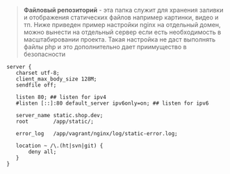 > **Файловый репозиторий** - эта папка служит для хранения 
заливки и отображения статических файлов например картинки, видео и тп.
Ниже приведен пример настройки nginx на отдельный домен, можно вынести
на отдельный сервер если есть необходимость в масштабировании проекта.
Такая настройка не даст выполнять файлы php и это дополнительно дает
приимущество в безопасности

```
server {
   charset utf-8;
   client_max_body_size 128M;
   sendfile off;

   listen 80; ## listen for ipv4
   #listen [::]:80 default_server ipv6only=on; ## listen for ipv6

   server_name static.shop.dev;
   root        /app/static/;

   error_log   /app/vagrant/nginx/log/static-error.log;

   location ~ /\.(ht|svn|git) {
       deny all;
   }
}
```